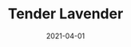 ---
description: "Pattern%3A%20Tender%20%7C%20Color%3A%20Lavender%20%7C%20Width%3A%2054%u201D%20%7C%20Content%3A%20100%25%20Polyester%20%7C%20Abrasion%3A%2050%2C000%20Double%20Rubs%20-%20Wyzenbeek%20Method%20%7C%20Repeat%3A%20n/a%20%7C%20Finish%3A%20INCASE%20by%20CRYPTON%20%7C%20Flammability%3A%20NFPA%20260%2C%20UFAC%20Class%201%2C%20CAL%20117%20%7C%20Applications%3A%20Contract%20/%20Hospitality%2C%20Residential%20%7C%20"
tags: 
  - "Lark Fontaine"
  - "Tender"
  - "Textiles"
image_primary: "img/Lavender_large.jpg"
href: "https://www.larkfontaine.com/collections/textiles/products/tender-lavender"
designer: "Lark Fontaine"
title: "Tender Lavender"
category: "Textiles"
subtitle: ""
manufacturer: "Lark Fontaine"
slug: "/manufacturers/lark-fontaine/textiles/lark-fontaine-tender-lavender"
date: "2021-04-01"
---
